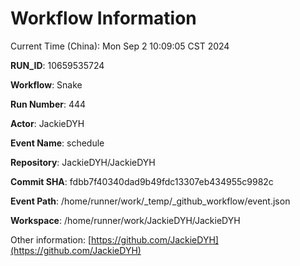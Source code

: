 # Workflow Information

Current Time (China): Mon Sep  2 10:09:05 CST 2024  

**RUN_ID**: 10659535724  

**Workflow**: Snake  

**Run Number**: 444  

**Actor**: JackieDYH  

**Event Name**: schedule  

**Repository**: JackieDYH/JackieDYH  

**Commit SHA**: fdbb7f40340dad9b49fdc13307eb434955c9982c  

**Event Path**: /home/runner/work/_temp/_github_workflow/event.json  

**Workspace**: /home/runner/work/JackieDYH/JackieDYH  

Other information: [https://github.com/JackieDYH](https://github.com/JackieDYH)
